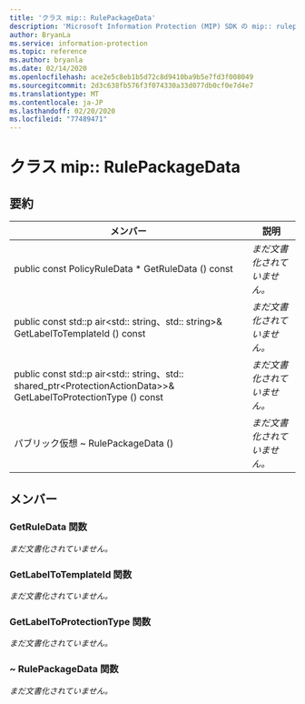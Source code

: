 ```yaml
---
title: 'クラス mip:: RulePackageData'
description: 'Microsoft Information Protection (MIP) SDK の mip:: rulepackagedata クラスについて説明します。'
author: BryanLa
ms.service: information-protection
ms.topic: reference
ms.author: bryanla
ms.date: 02/14/2020
ms.openlocfilehash: ace2e5c8eb1b5d72c8d9410ba9b5e7fd3f008049
ms.sourcegitcommit: 2d3c638fb576f3f074330a33d077db0cf0e7d4e7
ms.translationtype: MT
ms.contentlocale: ja-JP
ms.lasthandoff: 02/20/2020
ms.locfileid: "77489471"
---
```

# <a name="class-miprulepackagedata"></a>クラス mip:: RulePackageData 
  
## <a name="summary"></a>要約
 メンバー                        | 説明                                
--------------------------------|---------------------------------------------
public const PolicyRuleData * GetRuleData () const  | _まだ文書化されていません。_
public const std::p air\<std:: string、std:: string\>& GetLabelToTemplateId () const  | _まだ文書化されていません。_
public const std::p air\<std:: string、std:: shared_ptr\<ProtectionActionData\>\>& GetLabelToProtectionType () const  | _まだ文書化されていません。_
パブリック仮想 ~ RulePackageData ()  | _まだ文書化されていません。_
  
## <a name="members"></a>メンバー
  
### <a name="getruledata-function"></a>GetRuleData 関数
_まだ文書化されていません。_

  
### <a name="getlabeltotemplateid-function"></a>GetLabelToTemplateId 関数
_まだ文書化されていません。_

  
### <a name="getlabeltoprotectiontype-function"></a>GetLabelToProtectionType 関数
_まだ文書化されていません。_

  
### <a name="rulepackagedata-function"></a>~ RulePackageData 関数
_まだ文書化されていません。_
